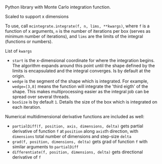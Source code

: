 Python library with Monte Carlo integration function.

Scaled to support x dimensions

To use, call `mcintegrate.integrate(f, n, lims, **kwargs)`, where `f` is a function of x arguments, `n` is the number of iterations per box (serves as minimum number of iterations), and `lims` are the limits of the integral (functions or numbers). 

List of `kwargs`
 - `start` is the x-dimensional coordinate for where the integration begins. The algorithm expands around this point until the shape defined by the limits is encapsulated and the integral converges. Is by default at the origin.
 - `wedge` is the segment of the shape which is integrated. For example, `wedge=[3,8]` means the function will integrate the 'third eigth' of the shape. This makes multiprocessing easier as the integral job can be spread over several threads.
 - `boxSize` is by default `1`. Details the size of the box which is integrated on each iteration.

Numerical multidimensional derivative functions are included as well:
 - `partialDiff(f, position, axis, dimensions, delta)` gets partial derivative of function `f` at `position` along `axis`th direction, with `dimensions` total number of dimensions and step-size `delta`
 - `grad(f, position, dimensions, delta)` gets grad of function `f` with similar arguments to `partialDiff`
 - `differentiate(f, position, dimensions, delta)` gets directional derivative of `f`